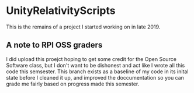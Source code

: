 # UnityRelativityScripts

This is the remains of a project I started working on in late 2019. 

## A note to RPI OSS graders
I did upload this proejct hoping to get some credit for the Open Source Software class, but
I don't want to be dishonest and act like I wrote all this code this semsester. This branch
exists as a baseline of my code in its inital state before I cleaned it up, and improved the
doccumentation so you can grade me fairly based on progress made this semester.
